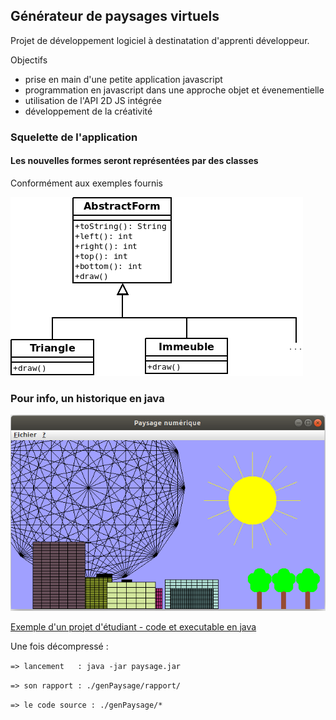 ## Générateur de paysages virtuels 

Projet de développement logiciel à destinatation d'apprenti développeur.

Objectifs  

* prise en main d'une petite application javascript
* programmation en javascript dans une approche objet et évenementielle
* utilisation de l'API 2D JS intégrée
* développement de la créativité  

### Squelette de l'application

#### Les nouvelles formes seront représentées par des classes

Conformément aux exemples fournis 
 
![analyse](docs/analyse.png)

### Pour info, un historique en java

 ![old-example](docs/java-paysage-virutel.png)

[Exemple d'un projet d'étudiant - code et executable en java](docs/genPaysageEtudiant.zip) 

Une fois décompressé :

`=> lancement   : java -jar paysage.jar`

`=> son rapport : ./genPaysage/rapport/`

`=> le code source : ./genPaysage/*`


